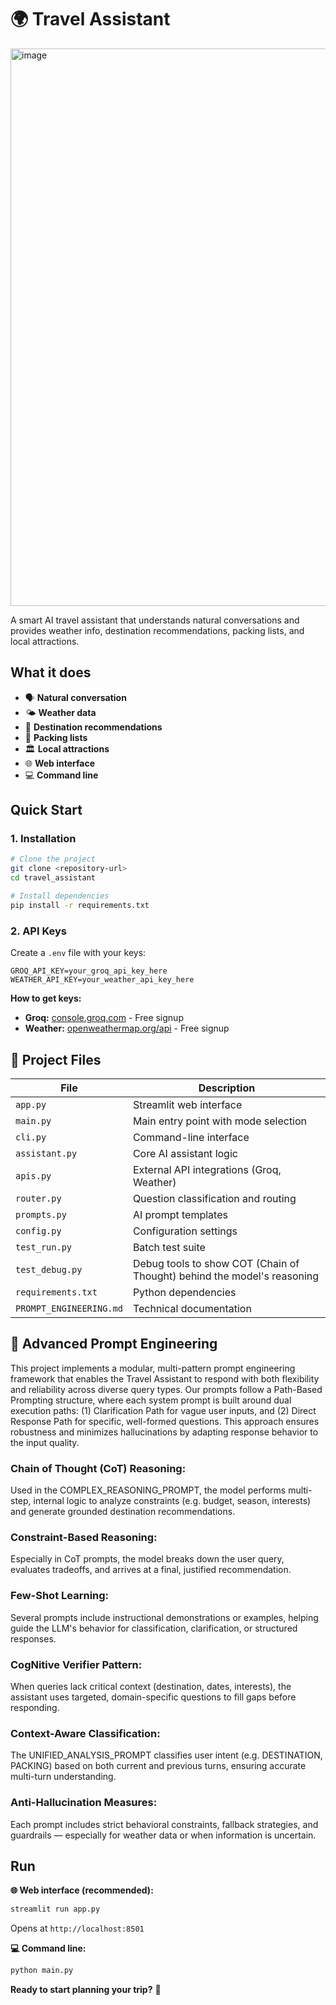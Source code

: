 # 🌍 Travel Assistant

<img width="1890" height="892" alt="image" src="https://github.com/user-attachments/assets/bc012f51-3ae9-4e01-96e8-2152505d5a96" />

A smart AI travel assistant that understands natural conversations and provides weather info, destination recommendations, packing lists, and local attractions.

##  What it does

- 🗣️ **Natural conversation** 
- 🌤️ **Weather data**
- 🎯 **Destination recommendations** 
- 🎒 **Packing lists** 
- 🏛️ **Local attractions**
- 🌐 **Web interface**
- 💻 **Command line**

##  Quick Start

### 1. Installation
```bash
# Clone the project
git clone <repository-url>
cd travel_assistant

# Install dependencies
pip install -r requirements.txt
```

### 2. API Keys
Create a `.env` file with your keys:
```env
GROQ_API_KEY=your_groq_api_key_here
WEATHER_API_KEY=your_weather_api_key_here
```

**How to get keys:**
- **Groq:** [console.groq.com](https://console.groq.com/) - Free signup
- **Weather:** [openweathermap.org/api](https://openweathermap.org/api) - Free signup

## 📁 Project Files

| File | Description |
|------|-------------|
| `app.py` | Streamlit web interface |
| `main.py` | Main entry point with mode selection |
| `cli.py` | Command-line interface |
| `assistant.py` | Core AI assistant logic |
| `apis.py` | External API integrations (Groq, Weather) |
| `router.py` | Question classification and routing |
| `prompts.py` | AI prompt templates |
| `config.py` | Configuration settings |
| `test_run.py` |  Batch test suite |
| `test_debug.py` | Debug tools to show COT (Chain of Thought) behind the model's reasoning |
| `requirements.txt` | Python dependencies |
| `PROMPT_ENGINEERING.md` | Technical documentation |

## 🧠 Advanced Prompt Engineering

This project implements a modular, multi-pattern prompt engineering framework that enables the Travel Assistant to respond with both flexibility and reliability across diverse query types. Our prompts follow a Path-Based Prompting structure, where each system prompt is built around dual execution paths: 
(1) Clarification Path for vague user inputs, and (2) Direct Response Path for specific, well-formed questions. This approach ensures robustness and minimizes hallucinations by adapting response behavior to the input quality.


### Chain of Thought (CoT) Reasoning:
Used in the COMPLEX_REASONING_PROMPT, the model performs multi-step, internal logic to analyze constraints (e.g. budget, season, interests) and generate grounded destination recommendations.

### Constraint-Based Reasoning: 
Especially in CoT prompts, the model breaks down the user query, evaluates tradeoffs, and arrives at a final, justified recommendation.

### Few-Shot Learning: 
Several prompts include instructional demonstrations or examples, helping guide the LLM's behavior for classification, clarification, or structured responses.

### CogNitive Verifier Pattern: 
When queries lack critical context (destination, dates, interests), the assistant uses targeted, domain-specific questions to fill gaps before responding.

### Context-Aware Classification:
The UNIFIED_ANALYSIS_PROMPT classifies user intent (e.g. DESTINATION, PACKING) based on both current and previous turns, ensuring accurate multi-turn understanding.

### Anti-Hallucination Measures: 
Each prompt includes strict behavioral constraints, fallback strategies, and guardrails — especially for weather data or when information is uncertain.


##  Run
**🌐 Web interface (recommended):**
```bash
streamlit run app.py
```
Opens at `http://localhost:8501`

**💻 Command line:**
```bash
python main.py
```

**Ready to start planning your trip?** 🚀




